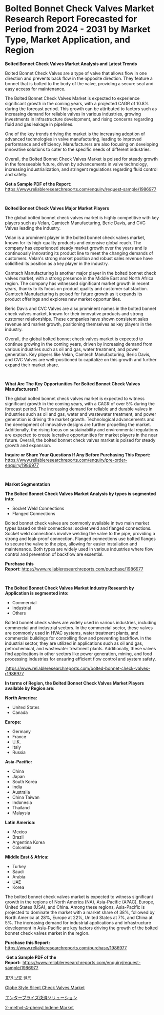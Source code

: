 <p><h1>Bolted Bonnet Check Valves Market Research Report Forecasted for Period from 2024 -  2031 by Market Type, Market Application, and Region</h1></p><p><strong>Bolted Bonnet Check Valves Market Analysis and Latest Trends</strong></p>
<p><p>Bolted Bonnet Check Valves are a type of valve that allows flow in one direction and prevents back flow in the opposite direction. They feature a bonnet that is bolted to the body of the valve, providing a secure seal and easy access for maintenance.</p><p>The Bolted Bonnet Check Valves Market is expected to experience significant growth in the coming years, with a projected CAGR of 10.8% during the forecast period. This growth can be attributed to factors such as increasing demand for reliable valves in various industries, growing investments in infrastructure development, and rising concerns regarding fluid and gas leakage in pipelines.</p><p>One of the key trends driving the market is the increasing adoption of advanced technologies in valve manufacturing, leading to improved performance and efficiency. Manufacturers are also focusing on developing innovative solutions to cater to the specific needs of different industries.</p><p>Overall, the Bolted Bonnet Check Valves Market is poised for steady growth in the foreseeable future, driven by advancements in valve technology, increasing industrialization, and stringent regulations regarding fluid control and safety.</p></p>
<p><strong>Get a Sample PDF of the Report:&nbsp;</strong> <a href="https://www.reliableresearchreports.com/enquiry/request-sample/1986977">https://www.reliableresearchreports.com/enquiry/request-sample/1986977</a></p>
<p>&nbsp;</p>
<p><strong>Bolted Bonnet Check Valves Major Market Players</strong></p>
<p><p>The global bolted bonnet check valves market is highly competitive with key players such as Velan, Camtech Manufacturing, Beric Davis, and CVC Valves leading the industry. </p><p>Velan is a prominent player in the bolted bonnet check valves market, known for its high-quality products and extensive global reach. The company has experienced steady market growth over the years and is continuously innovating its product line to meet the changing demands of customers. Velan's strong market position and robust sales revenue have solidified its position as a key player in the industry.</p><p>Camtech Manufacturing is another major player in the bolted bonnet check valves market, with a strong presence in the Middle East and North Africa region. The company has witnessed significant market growth in recent years, thanks to its focus on product quality and customer satisfaction. Camtech Manufacturing is poised for future growth as it expands its product offerings and explores new market opportunities.</p><p>Beric Davis and CVC Valves are also prominent names in the bolted bonnet check valves market, known for their innovative products and strong customer relationships. These companies have shown consistent sales revenue and market growth, positioning themselves as key players in the industry.</p><p>Overall, the global bolted bonnet check valves market is expected to continue growing in the coming years, driven by increasing demand from various industries such as oil and gas, water treatment, and power generation. Key players like Velan, Camtech Manufacturing, Beric Davis, and CVC Valves are well-positioned to capitalize on this growth and further expand their market share.</p></p>
<p>&nbsp;</p>
<p><strong>What Are The Key Opportunities For Bolted Bonnet Check Valves Manufacturers?</strong></p>
<p><p>The global bolted bonnet check valves market is expected to witness significant growth in the coming years, with a CAGR of over 5% during the forecast period. The increasing demand for reliable and durable valves in industries such as oil and gas, water and wastewater treatment, and power generation is driving the market growth. Technological advancements and the development of innovative designs are further propelling the market. Additionally, the rising focus on sustainability and environmental regulations are expected to create lucrative opportunities for market players in the near future. Overall, the bolted bonnet check valves market is poised for steady growth and expansion.</p></p>
<p><strong>Inquire or Share Your Questions If Any Before Purchasing This Report:</strong> <a href="https://www.reliableresearchreports.com/enquiry/pre-order-enquiry/1986977">https://www.reliableresearchreports.com/enquiry/pre-order-enquiry/1986977</a></p>
<p>&nbsp;</p>
<p><strong>Market Segmentation</strong></p>
<p><strong>The Bolted Bonnet Check Valves Market Analysis by types is segmented into:</strong></p>
<p><ul><li>Socket Weld Connections</li><li>Flanged Connections</li></ul></p>
<p><p>Bolted bonnet check valves are commonly available in two main market types based on their connections: socket weld and flanged connections. Socket weld connections involve welding the valve to the pipe, providing a strong and leak-proof connection. Flanged connections use bolted flanges to secure the valve to the pipe, allowing for easier installation and maintenance. Both types are widely used in various industries where flow control and prevention of backflow are essential.</p></p>
<p><strong>Purchase this Report:&nbsp;</strong><a href="https://www.reliableresearchreports.com/purchase/1986977">https://www.reliableresearchreports.com/purchase/1986977</a></p>
<p>&nbsp;</p>
<p><strong>The Bolted Bonnet Check Valves Market Industry Research by Application is segmented into:</strong></p>
<p><ul><li>Commercial</li><li>Industrial</li><li>Others</li></ul></p>
<p><p>Bolted bonnet check valves are widely used in various industries, including commercial and industrial sectors. In the commercial sector, these valves are commonly used in HVAC systems, water treatment plants, and commercial buildings for controlling flow and preventing backflow. In the industrial sector, they are utilized in applications such as oil and gas, petrochemical, and wastewater treatment plants. Additionally, these valves find applications in other sectors like power generation, mining, and food processing industries for ensuring efficient flow control and system safety.</p></p>
<p><a href="https://www.reliableresearchreports.com/bolted-bonnet-check-valves-r1986977">&nbsp;https://www.reliableresearchreports.com/bolted-bonnet-check-valves-r1986977</a></p>
<p><strong>In terms of Region, the Bolted Bonnet Check Valves Market Players available by Region are:</strong></p>
<p>
    <p> <strong> North America: </strong>
        <ul>
            <li>United States</li>
            <li>Canada</li>
        </ul>
        </p> 
    <p> <strong> Europe: </strong>
        <ul>
            <li>Germany</li>
            <li>France</li>
            <li>U.K.</li>
            <li>Italy</li>
            <li>Russia</li>
        </ul>
        </p> 
    <p> <strong> Asia-Pacific: </strong>
        <ul>
            <li>China</li>
            <li>Japan</li>
            <li>South Korea</li>
            <li>India</li>
            <li>Australia</li>
            <li>China Taiwan</li>
            <li>Indonesia</li>
            <li>Thailand</li>
            <li>Malaysia</li>
        </ul>
        </p> 
    <p> <strong> Latin America: </strong>
        <ul>
            <li>Mexico</li>
            <li>Brazil</li>
            <li>Argentina Korea</li>
            <li>Colombia</li>
        </ul>
        </p> 
    <p> <strong> Middle East & Africa: </strong>
        <ul>
            <li>Turkey</li>
            <li>Saudi</li>
            <li>Arabia</li>
            <li>UAE</li>
            <li>Korea</li>
        </ul>
    </p>
    </p>
<p><p>The bolted bonnet check valves market is expected to witness significant growth in the regions of North America (NA), Asia-Pacific (APAC), Europe, United States (USA), and China. Among these regions, Asia-Pacific is projected to dominate the market with a market share of 38%, followed by North America at 28%, Europe at 22%, United States at 7%, and China at 5%. The increasing demand for industrial applications and infrastructure development in Asia-Pacific are key factors driving the growth of the bolted bonnet check valves market in the region.</p></p>
<p><strong>Purchase this Report: </strong><a href="https://www.reliableresearchreports.com/purchase/1986977">https://www.reliableresearchreports.com/purchase/1986977</a></p>
<p>&nbsp;<strong>Get a Sample PDF of the Report:&nbsp;&nbsp;</strong><a href="https://www.reliableresearchreports.com/enquiry/request-sample/1986977">https://www.reliableresearchreports.com/enquiry/request-sample/1986977</a></p>
<p><strong></strong></p>
<p><p><a href="https://github.com/laholand/Market-Research-Report-List-3/blob/main/239685341336.md">표면 보호 필름</a></p><p><a href="https://github.com/JameTravis/Market-Research-Report-List-4/blob/main/globe-style-silent-check-valves-market.md">Globe Style Silent Check Valves Market</a></p><p><a href="https://github.com/dadanedu33/Market-Research-Report-List-1/blob/main/402056945085.md">エンタープライズ決済ソリューション</a></p><p><a href="https://issuu.com/reportprime-2/docs/2-methyl-4-phenyl-indene-market-size-2030.pptx">2-methyl-4-phenyl Indene Market</a></p></p>